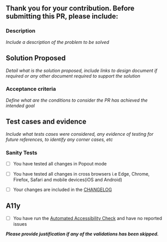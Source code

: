 ## **Thank you for your contribution. Before submitting this PR, please include:**

### Description
_Include a description of the problem to be solved_

## Solution Proposed
_Detail what is the solution proposed, include links to design document if required or any other document required to support the solution_

### Acceptance criteria
_Define what are the conditions to consider the PR has achieved the intended goal_

## Test cases and evidence
_Include what tests cases were considered, any evidence of testing for future references, to identify any corner cases, etc_

### Sanity Tests
-   [ ] You have tested all changes in Popout mode
-   [ ] You have tested all changes in cross browsers i.e Edge, Chrome, Firefox, Safari and mobile devices(iOS and Android)
-   [ ] Your changes are included in the [CHANGELOG](../CHANGE_LOG.md)


## A11y
- [ ] You have run the [Automated Accessibility Check](https://accessibilityinsights.io/docs/en/windows/getstarted/automatedchecks) and have no reported issues

__*Please provide justification if any of the validations has been skipped.*__
